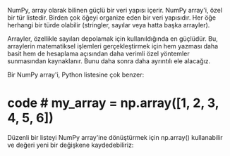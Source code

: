 
NumPy, array olarak bilinen güçlü bir veri yapısı içerir. NumPy array'i, özel bir tür listedir. Birden çok öğeyi organize eden bir veri yapısıdır. Her öğe herhangi bir türde olabilir (stringler, sayılar veya hatta başka arrayler).

Arrayler, özellikle sayıları depolamak için kullanıldığında en güçlüdür. Bu, arraylerin matematiksel işlemleri gerçekleştirmek için hem yazması daha basit hem de hesaplama açısından daha verimli özel yöntemler sunmasından kaynaklanır. Bunu daha sonra daha ayrıntılı ele alacağız.

Bir NumPy array'i, Python listesine çok benzer:

# code # my_array = np.array([1, 2, 3, 4, 5, 6])
Düzenli bir listeyi NumPy array'ine dönüştürmek için np.array() kullanabilir ve değeri yeni bir değişkene kaydedebiliriz: